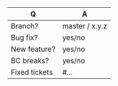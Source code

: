 | Q             | A
| ------------- | ---
| Branch?       | master / x.y.z
| Bug fix?      | yes/no
| New feature?  | yes/no <!-- don't forget updating docs/CHANGELOG.md files -->
| BC breaks?    | yes/no
| Fixed tickets | #... <!-- #-prefixed issue number(s), if any -->

<!--
- Bug fixes must be submitted against the lowest branch where they apply
  (lowest branches are regularly merged to upper ones so they get the fixes too).
- Features and deprecations must be submitted against the master branch.
- Please fill in this template according to the PR you're about to submit.
- Replace this comment by a description of what your PR is solving.
-->
